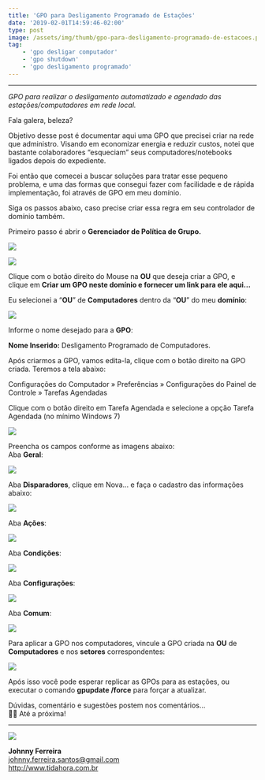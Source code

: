 ```yaml
---
title: 'GPO para Desligamento Programado de Estações'
date: '2019-02-01T14:59:46-02:00'
type: post
image: /assets/img/thumb/gpo-para-desligamento-programado-de-estacoes.png
tag:
    - 'gpo desligar computador'
    - 'gpo shutdown'
    - 'gpo desligamento programado'
---
```


- - - - - -

*GPO para realizar o desligamento automatizado e agendado das estações/computadores em rede local.*

Fala galera, beleza?

Objetivo desse post é documentar aqui uma GPO que precisei criar na rede que administro. Visando em economizar energia e reduzir custos, notei que bastante colaboradores “esqueciam” seus computadores/notebooks ligados depois do expediente.

Foi então que comecei a buscar soluções para tratar esse pequeno problema, e uma das formas que consegui fazer com facilidade e de rápida implementação, foi através de GPO em meu domínio.

Siga os passos abaixo, caso precise criar essa regra em seu controlador de domínio também.

Primeiro passo é abrir o **Gerenciador de Política de Grupo.**

![](./assets/img/uploads/2019/02/image.png)  

![](./assets/img/uploads/2019/02/image-1.png)  

Clique com o botão direito do Mouse na **OU** que deseja criar a GPO, e clique em **Criar um GPO neste domínio e fornecer um link para ele aqui…**

Eu selecionei a “**OU**” de **Computadores** dentro da “**OU**” do meu **domínio**:

![](./assets/img/uploads/2019/02/image-3.png)

Informe o nome desejado para a **GPO**:

**Nome Inserido:** Desligamento Programado de Computadores.

Após criarmos a GPO, vamos edita-la, clique com o botão direito na GPO criada. Teremos a tela abaixo:

Configurações do Computador » Preferências » Configurações do Painel de Controle » Tarefas Agendadas

Clique com o botão direito em Tarefa Agendada e selecione a opção Tarefa Agendada (no mínimo Windows 7)

![](./assets/img/uploads/2019/02/Screen-Shot-2020-05-03-at-7.50.02-PM-1024x523.png)

Preencha os campos conforme as imagens abaixo:  
Aba **Geral**:

![](./assets/img/uploads/2019/02/Screen-Shot-2019-02-01-at-14.02.43.png)

Aba **Disparadores**, clique em Nova… e faça o cadastro das informações abaixo:

![](./assets/img/uploads/2020/05/disparadores.png)

Aba **Ações**:

![](./assets/img/uploads/2020/05/acoes.png)

Aba **Condições**:

![](./assets/img/uploads/2020/05/condicoes.png)

Aba **Configurações**:

![](./assets/img/uploads/2020/05/configuracoes.png)

Aba **Comum**:

![](./assets/img/uploads/2020/05/comum.png)

Para aplicar a GPO nos computadores, vincule a GPO criada na **OU** de **Computadores** e nos **setores** correspondentes:

![](./assets/img/uploads/2019/02/image-4.png)

Após isso você pode esperar replicar as GPOs para as estações, ou executar o comando **gpupdate /force** para forçar a atualizar.

Dúvidas, comentário e sugestões postem nos comentários…  
👋🏼 Até a próxima!

- - - - - -

![](./assets/img/uploads/2019/02/foto-redonda.png)  

**Johnny Ferreira**  
<johnny.ferreira.santos@gmail.com>  
<http://www.tidahora.com.br>